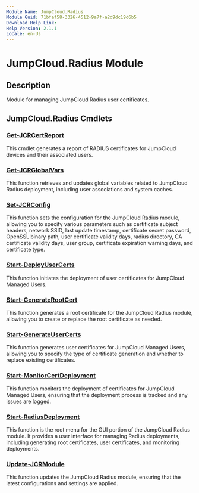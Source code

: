```yaml
---
Module Name: JumpCloud.Radius
Module Guid: 71bfaf58-3326-4512-9a7f-a2d9dc19d6b5
Download Help Link:  
Help Version: 2.1.1
Locale: en-Us
---
```


# JumpCloud.Radius Module
## Description
Module for managing JumpCloud Radius user certificates.

## JumpCloud.Radius Cmdlets
### [Get-JCRCertReport](Get-JCRCertReport.md)
This cmdlet generates a report of RADIUS certificates for JumpCloud devices and their associated users.

### [Get-JCRGlobalVars](Get-JCRGlobalVars.md)
This function retrieves and updates global variables related to JumpCloud Radius deployment, including user associations and system caches.

### [Set-JCRConfig](Set-JCRConfig.md)
This function sets the configuration for the JumpCloud Radius module, allowing you to specify various parameters such as certificate subject headers, network SSID, last update timestamp, certificate secret password, OpenSSL binary path, user certificate validity days, radius directory, CA certificate validity days, user group, certificate expiration warning days, and certificate type.

### [Start-DeployUserCerts](Start-DeployUserCerts.md)
This function initiates the deployment of user certificates for JumpCloud Managed Users.

### [Start-GenerateRootCert](Start-GenerateRootCert.md)
This function generates a root certificate for the JumpCloud Radius module, allowing you to create or replace the root certificate as needed.

### [Start-GenerateUserCerts](Start-GenerateUserCerts.md)
This function generates user certificates for JumpCloud Managed Users, allowing you to specify the type of certificate generation and whether to replace existing certificates.

### [Start-MonitorCertDeployment](Start-MonitorCertDeployment.md)
This function monitors the deployment of certificates for JumpCloud Managed Users, ensuring that the deployment process is tracked and any issues are logged.

### [Start-RadiusDeployment](Start-RadiusDeployment.md)
This function is the root menu for the GUI portion of the JumpCloud Radius module. It provides a user interface for managing Radius deployments, including generating root certificates, user certificates, and monitoring deployments.

### [Update-JCRModule](Update-JCRModule.md)
This function updates the JumpCloud Radius module, ensuring that the latest configurations and settings are applied.


